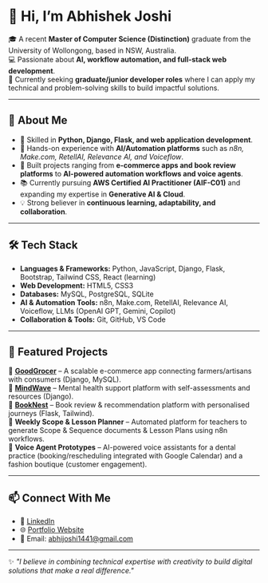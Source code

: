 # 👋 Hi, I’m Abhishek Joshi  

🎓 A recent **Master of Computer Science (Distinction)** graduate from the University of Wollongong, based in NSW, Australia.  
💻 Passionate about **AI, workflow automation, and full-stack web development**.  
🚀 Currently seeking **graduate/junior developer roles** where I can apply my technical and problem-solving skills to build impactful solutions.  

---

## 🔹 About Me  
- 🌟 Skilled in **Python, Django, Flask, and web application development**.  
- 🤖 Hands-on experience with **AI/Automation platforms** such as *n8n, Make.com, RetellAI, Relevance AI, and Voiceflow*.  
- 🔧 Built projects ranging from **e-commerce apps and book review platforms** to **AI-powered automation workflows and voice agents**.  
- 📚 Currently pursuing **AWS Certified AI Practitioner (AIF-C01)** and expanding my expertise in **Generative AI & Cloud**.  
- 💡 Strong believer in **continuous learning, adaptability, and collaboration**.  

---

## 🛠️ Tech Stack  
- **Languages & Frameworks:** Python, JavaScript, Django, Flask, Bootstrap, Tailwind CSS, React (learning)  
- **Web Development:** HTML5, CSS3  
- **Databases:** MySQL, PostgreSQL, SQLite  
- **AI & Automation Tools:** n8n, Make.com, RetellAI, Relevance AI, Voiceflow, LLMs (OpenAI GPT, Gemini, Copilot)  
- **Collaboration & Tools:** Git, GitHub, VS Code  

---

## 📌 Featured Projects  
🔹 [**GoodGrocer**](https://github.com/Mr-AbhiJoshi/GoodGrocer) – A scalable e-commerce app connecting farmers/artisans with consumers (Django, MySQL).  
🔹 [**MindWave**](https://github.com/Mr-AbhiJoshi/MindWave) – Mental health support platform with self-assessments and resources (Django).  
🔹 [**BookNest**](https://github.com/Mr-AbhiJoshi/BookNest) – Book review & recommendation platform with personalised journeys (Flask, Tailwind).  
🔹 **Weekly Scope & Lesson Planner** – Automated platform for teachers to generate Scope & Sequence documents & Lesson Plans using n8n workflows.  
🔹 **Voice Agent Prototypes** – AI-powered voice assistants for a dental practice (booking/rescheduling integrated with Google Calendar) and a fashion boutique (customer engagement).  

---

## 📫 Connect With Me  
- 💼 [LinkedIn](https://www.linkedin.com/in/mr-abhijoshi)  
- 🌐 [Portfolio Website](https://mr-abhijoshi.github.io)  
- 📧 Email: abhijoshi1441@gmail.com  

---

✨ *"I believe in combining technical expertise with creativity to build digital solutions that make a real difference."*  


<!---
Mr-AbhiJoshi/Mr-AbhiJoshi is a ✨ special ✨ repository because its `README.md` (this file) appears on your GitHub profile.
You can click the Preview link to take a look at your changes.
--->
